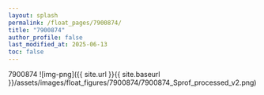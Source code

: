```yaml
---
layout: splash
permalink: /float_pages/7900874/
title: "7900874"
author_profile: false
last_modified_at: 2025-06-13
toc: false
---
```

 
7900874
![img-png]({{ site.url }}{{ site.baseurl }}/assets/images/float_figures/7900874/7900874_Sprof_processed_v2.png)